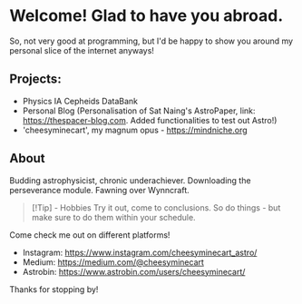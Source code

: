 # Welcome! Glad to have you abroad. 

So, not very good at programming, but I'd be happy to show you around my personal slice of the internet anyways! 

## Projects: 
- Physics IA Cepheids DataBank
- Personal Blog (Personalisation of Sat Naing's AstroPaper, link: https://thespacer-blog.com. Added functionalities to test out Astro!)
- 'cheesyminecart', my magnum opus - https://mindniche.org

## About

Budding astrophysicist, chronic underachiever. Downloading the perseverance module. Fawning over Wynncraft. 

> [!Tip] - Hobbies
> Try it out, come to conclusions. So do things - but make sure to do them within your schedule. 

Come check me out on different platforms! 

- Instagram: https://www.instagram.com/cheesyminecart_astro/
- Medium: https://medium.com/@cheesyminecart
- Astrobin: https://www.astrobin.com/users/cheesyminecart/

Thanks for stopping by! 


<!--
**cheesyminecart/cheesyminecart** is a ✨ _special_ ✨ repository because its `README.md` (this file) appears on your GitHub profile.

Here are some ideas to get you started:

- 🔭 I’m currently working on ...
- 🌱 I’m currently learning ...
- 👯 I’m looking to collaborate on ...
- 🤔 I’m looking for help with ...
- 💬 Ask me about ...
- 📫 How to reach me: ...
- 😄 Pronouns: ...
- ⚡ Fun fact: ...
-->
